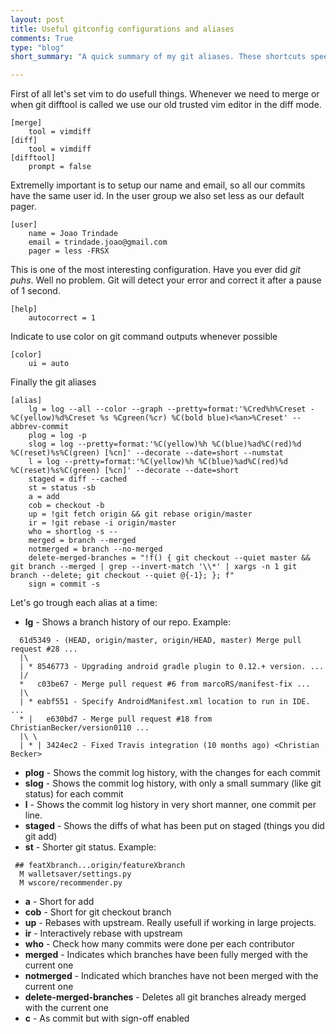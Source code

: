 ```yaml
---
layout: post
title: Useful gitconfig configurations and aliases
comments: True
type: "blog"
short_summary: "A quick summary of my git aliases. These shortcuts speed up your normal workflow and help you use git better."

---
```



First of all let's set vim to do usefull things. Whenever we need to merge or when git difftool is called we use our old trusted vim editor in the diff mode.

```
[merge]
    tool = vimdiff
[diff]
    tool = vimdiff
[difftool]
    prompt = false
```

Extremelly important is to setup our name and email, so all our commits have the same user id. In the user group we also set less as our default pager.

```
[user]
    name = Joao Trindade
    email = trindade.joao@gmail.com
    pager = less -FRSX
```

This is one of the most interesting configuration. Have you ever did *git puhs*. Well no problem. Git will detect your error and correct it after a pause of 1 second.

```
[help]
    autocorrect = 1
```

Indicate to use color on git command outputs whenever possible

```
[color]
    ui = auto
```

Finally the git aliases

```
[alias]
    lg = log --all --color --graph --pretty=format:'%Cred%h%Creset -%C(yellow)%d%Creset %s %Cgreen(%cr) %C(bold blue)<%an>%Creset' --abbrev-commit
    plog = log -p
    slog = log --pretty=format:'%C(yellow)%h %C(blue)%ad%C(red)%d %C(reset)%s%C(green) [%cn]' --decorate --date=short --numstat
    l = log --pretty=format:'%C(yellow)%h %C(blue)%ad%C(red)%d %C(reset)%s%C(green) [%cn]' --decorate --date=short
    staged = diff --cached
    st = status -sb
    a = add
    cob = checkout -b
    up = !git fetch origin && git rebase origin/master
    ir = !git rebase -i origin/master
    who = shortlog -s --
    merged = branch --merged
    notmerged = branch --no-merged
    delete-merged-branches = "!f() { git checkout --quiet master && git branch --merged | grep --invert-match '\\*' | xargs -n 1 git branch --delete; git checkout --quiet @{-1}; }; f"
    sign = commit -s
```

Let's go trough each alias at a time:

* **lg** - Shows a branch history of our repo. Example:

```
  61d5349 - (HEAD, origin/master, origin/HEAD, master) Merge pull request #28 ...
  |\
  | * 8546773 - Upgrading android gradle plugin to 0.12.+ version. ...
  |/
  *   c03be67 - Merge pull request #6 from marcoRS/manifest-fix ...
  |\
  | * eabf551 - Specify AndroidManifest.xml location to run in IDE. ...
  * |   e630bd7 - Merge pull request #18 from ChristianBecker/version0110 ...
  |\ \
  | * | 3424ec2 - Fixed Travis integration (10 months ago) <Christian Becker>
```

* **plog** - Shows the commit log history, with the changes for each commit
* **slog** - Shows the commit log history, with only a small summary (like git status) for each commit
* **l** - Shows the commit log history in very short manner, one commit per line.
* **staged** - Shows the diffs of what has been put on staged (things you did git add)
* **st** - Shorter git status. Example:

```
 ## featXbranch...origin/featureXbranch
  M walletsaver/settings.py
  M wscore/recommender.py
```

* **a** - Short for add
* **cob** - Short for git checkout branch
* **up** - Rebases with upstream. Really usefull if working in large projects.
* **ir** - Interactively rebase with upstream
* **who** - Check how many commits were done per each contributor
* **merged** - Indicates which branches have been fully merged with the current one
* **notmerged** - Indicated which branches have not been merged with the current one
* **delete-merged-branches** - Deletes all git branches already merged with the current one
* **c** - As commit but with sign-off enabled
